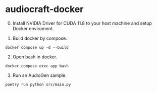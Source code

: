 # audiocraft-docker

0. Install NVIDIA Driver for CUDA 11.8 to your host machine and setup Docker enviroment.

1. Build docker by compose.

```shell
docker compose up -d --build
```

2. Open bash in docker.

```shell
docker compose exec app bash
```

3. Run an AudioGen sample.

```shell
poetry run python src/main.py
```